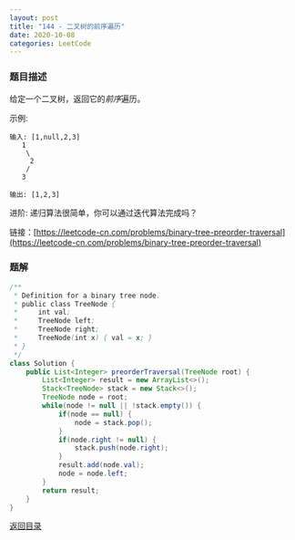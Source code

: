 ```yaml
---
layout: post
title: "144 - 二叉树的前序遍历"
date: 2020-10-08
categories: LeetCode
---
```


### **题目描述** 
给定一个二叉树，返回它的*前序*遍历。

示例:
```
输入: [1,null,2,3]
   1
    \
     2
    /
   3

输出: [1,2,3]
```
进阶: 递归算法很简单，你可以通过迭代算法完成吗？


链接：[https://leetcode-cn.com/problems/binary-tree-preorder-traversal](https://leetcode-cn.com/problems/binary-tree-preorder-traversal)


### **题解**
``` java
/**
 * Definition for a binary tree node.
 * public class TreeNode {
 *     int val;
 *     TreeNode left;
 *     TreeNode right;
 *     TreeNode(int x) { val = x; }
 * }
 */
class Solution {
    public List<Integer> preorderTraversal(TreeNode root) {
        List<Integer> result = new ArrayList<>();
        Stack<TreeNode> stack = new Stack<>();
        TreeNode node = root;
        while(node != null || !stack.empty()) {
            if(node == null) {
                node = stack.pop();
            }
            if(node.right != null) {
                stack.push(node.right);
            }
            result.add(node.val);
            node = node.left;
        }
        return result;
    }
}
```


[返回目录](https://maxwell-blog.cn/leetcode/2020/10/08/leetcode.html)